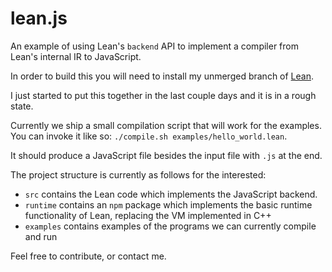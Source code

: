 # lean.js

An example of using Lean's `backend` API to implement a compiler
from Lean's internal IR to JavaScript.

In order to build this you will need to install my unmerged branch of
[Lean](https://github.com/jroesch/lean/tree/direct-calls).

I just started to put this together in the last couple days and it
is in a rough state.

Currently we ship a small compilation script that will work for the examples.
You can invoke it like so: `./compile.sh examples/hello_world.lean`.

It should produce a JavaScript file besides the input file with `.js` at the end.

The project structure is currently as follows for the interested:

- `src` contains the Lean code which implements the JavaScript backend.
- `runtime` contains an `npm` package which implements the basic
   runtime functionality of Lean, replacing the VM implemented in C++
- `examples` contains examples of the programs we can currently compile
   and run

Feel free to contribute, or contact me.
